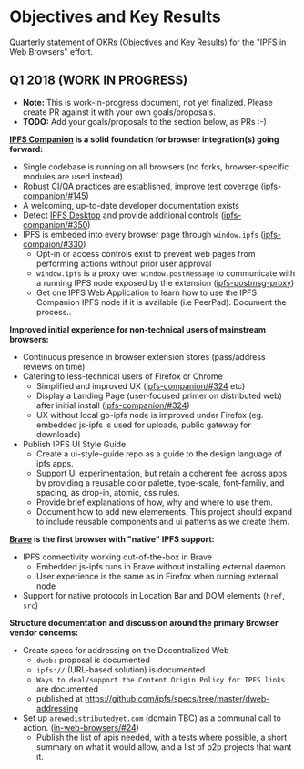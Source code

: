 # Objectives and Key Results

Quarterly statement of OKRs (Objectives and Key Results) for the "IPFS in Web Browsers" effort.

## Q1 2018 (WORK IN  PROGRESS)

- **Note:** This is work-in-progress document, not yet finalized. Please create PR against it with your own goals/proposals.
- **TODO:** Add your goals/proposals to the section below, as PRs :-)

**[IPFS Companion](https://github.com/ipfs/ipfs-companion) is a solid foundation for browser integration(s) going forward:**

- Single codebase is running on all browsers (no forks, browser-specific modules are used instead)
- Robust CI/QA practices are established, improve test coverage ([ipfs-companion/#145](https://github.com/ipfs/ipfs-companion/issues/145))
- A welcoming, up-to-date developer documentation exists
- Detect [IPFS Desktop](https://github.com/ipfs-shipyard/ipfs-desktop) and provide additional controls ([ipfs-companion/#350](https://github.com/ipfs-shipyard/ipfs-companion/issues/350))
- IPFS is embeded into every browser page through `window.ipfs` ([ipfs-compaion/#330](https://github.com/ipfs-shipyard/ipfs-companion/issues/330))
  - Opt-in or access controls exist to prevent web pages from performing actions without prior user approval
  - `window.ipfs` is a proxy over `window.postMessage` to communicate with a running IPFS node exposed by the extension ([ipfs-postmsg-proxy](https://github.com/tableflip/ipfs-postmsg-proxy))
  - Get one IPFS Web Application to learn how to use the IPFS Companion IPFS node if it is available (i.e PeerPad). Document the process..

**Improved initial experience for non-technical users of mainstream browsers:**

- Continuous presence in browser extension stores (pass/address reviews on time)
- Catering to less-technical users of Firefox or Chrome
  - Simplified and improved UX  ([ipfs-companion/#324](https://github.com/ipfs-shipyard/ipfs-companion/issues/342) etc)
  - Display a Landing Page (user-focused primer on distributed web) after initial install ([ipfs-companion/#324](https://github.com/ipfs/ipfs-companion/issues/324))
  - UX without local go-ipfs node is improved under Firefox (eg. embedded js-ipfs is used for uploads, public gateway for downloads)
- Publish IPFS UI Style Guide
  - Create a ui-style-guide repo as a guide to the design language of ipfs apps.
  - Support UI experimentation, but retain a coherent feel across apps by providing a reusable color palette, type-scale, font-familiy, and spacing, as drop-in, atomic, css rules.
  - Provide brief explanations of how, why and where to use them.
  - Document how to add new elemements. This project should expand to include reusable components and ui patterns as we create them.

**[Brave](https://brave.com) is the first browser with "native" IPFS support:**

- IPFS connectivity working out-of-the-box in Brave
  - Embedded js-ipfs runs in Brave without installing external daemon
  - User experience is the same as in Firefox when running external node
- Support for native protocols in Location Bar and DOM elements (`href`, `src`)

**Structure documentation and discussion around the primary Browser vendor concerns:**

- Create specs for addressing on the Decentralized Web
  - `dweb:` proposal is documented
  - `ipfs://` (URL-based solution) is documented
  - `Ways to deal/support the Content Origin Policy for IPFS links` are documented
  - published at https://github.com/ipfs/specs/tree/master/dweb-addressing
- Set up `arewedistributedyet.com` (domain TBC) as a communal call to action. ([in-web-browsers/#24](https://github.com/ipfs/in-web-browsers/issues/24))
  - Publish the list of apis needed, with a tests where possible, a short summary on what it would allow, and a list of p2p projects that want it.    
